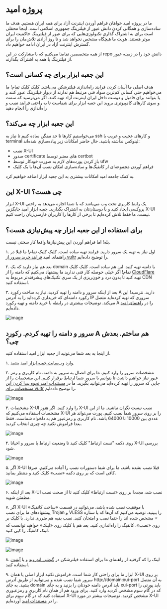 # پروژه امید
ما در پروژه امید خواهان فراهم آوردن اینترنت آزاد برای همه ایران هستیم. هدف ما ساده‌سازی و همگانی کردن دانش عبور از فیلترینگ جمهوری اسلامی است. اینجا محفلی است برای به اشتراک گذاری تکنولوژی‌هایی که برای عبور از فیلترینگ حاکمیت ایران موثر هستند. هویت ما هیچگاه مشخص نخواهد شد و تا روز آزادی تلاش‌مان را برای گسترش اینترنت آزاد در ایران ادامه خواهیم داد.

از همه متخصصین تقاضا می‌کنیم که با مشارکت در این repo دانش خود را در زمینه عبور از فیلترینگ با همه به اشتراک بگذارند.

## این جعبه ابزار برای چه کسانی است؟
هدف اصلی ما آسان‌ کردن فرایند راه‌اندازی فیلترشکن می‌باشد. کلیک کلیک تمام! ما می‌خواهیم حتی کسانی کم‌ترین سواد فنی مرتبط هم ندارند از دیوار فیلترینگ عبور کنند و یا بتوانند برای فامیل و دوست داخل ایران اینترنت آزاد تهیه کنند. اگر می‌ترسید که سمت و سوی کارهای کامپیوتری بروید این جعبه ابزار برای شماست تا به راحتی فرایند نصب و راه‌اندازی را انجام دهید

## این جعبه ابزار چه می‌کند؟
می‌خواستیم کار‌ها تا حد ممگن ساده کنیم تا نیاز به ssh و کارهای عجیب و غریب با terminal لینوکس نداشته باشید. حال حاضر امکانات زیر پیاده‌سازی شده‌اند:

* نصب X-UI
* صدور certificate های معتبر توسط certbot
* باز کردن پورت‌های لازم به صورت خودکار توسط ufw
* فراهم‌ آوردن مجموعه‌ای از کانفیگ‌ها و ساده‌سازی امکان نصب آن‌ها با یک کلیک

به کمک جامعه امید امکانات بیشتری به این جعبه ابزار اضافه خواهیم کرد.

## این X-UI‌ چی هست؟
ابزار X-UI یک رابط کاربری تحت وب می‌باشد که با شما اجازه می‌دهد به راحتی پروکسی ایجاد کنید و با دوستان‌تان به اشتراک بگذارید. جعبه ابزار امید جایگزین X-UI نیست. ما فقط تلاش کرده‌ایم تا برخی از کار‌ها را کاربران فارسی‌زبان راحت کنیم.

## برای استفاده از این جعبه ابزار چه پیش‌نیازی هست؟
بله! اما فراهم‌ آوردن این پیش‌نیازها واقعا کار سختی نیست. 

۱. اول نیاز به تهیه یک سرور دارید. فرایند تهیه ساده است. کلیک کلیک تمام! ما قبلا در راهنمای امید [فرایند خرید سرور از vultr](https://github.com/iranxray/hope/blob/main/buy-server-vultr.md) را توضیح داده‌ایم.

۲. بعد هم نیاز دارید که یک domain یا دامنه تهیه کنید. این هم ساده است. کلیک کلیک تمام! اگر خیلی حوصله کار فنی ندارید ما پیشنهاد می‌کنیم که دامنه را از [CloudFlare](https://www.cloudflare.com/products/registrar/) تهیه کنید تا بدون درد و خون‌ریزی از یک سری تکنیک‌های پیشرفته‌تر مربوط به CDN استفاده کنید. 

۳. بعد از اینکه سرور و دامنه را تهیه کردید، نیاز به ساخت رکورد A دارید. نترسید! این رکورد دامنه‌ای که خریداری کرده‌اید را به آدرس IP سروری که تهیه کرده‌اید متصل می‌کند. توضیحات بیشتری در رابطه با خرید دامنه و تهیه رکورد A را در [راهنمای امید](https://github.com/iranxray/hope/blob/main/create-tsl-certificate.md#%DA%AF%D8%A7%D9%85-%D8%B5%D9%81%D8%B1) داده‌ایم.  

![image](https://user-images.githubusercontent.com/118040490/212180976-fc9dcf9c-dd25-49a0-89a0-ffa44a72e427.png)


## سرور و دامنه را تهیه کردم. رکورد A هم ساختم. بعدش چی؟

از اینجا به بعد شما می‌تونید از جعبه ابزار امید استفاده کنید.

۱. وارد [وب‌سایت جعبه ابزار](https://hope-toolbox.azurewebsites.net/) امید بشید.

۲. مشخصات سرور را وارد کنیم. ما برای اتصال به سرور به دامنه، نام کاربری و رمز عبور نیاز خواهیم داشت تا بتوانیم با سرور شما ارتباط برقرار کنیم. این مشخصات را از جایی که سرور را تهیه کرده‌اید می‌توانید بگیرید. ما در [مستندات امید نحوه پیدا کردن این مشخصات برای vultr](https://github.com/iranxray/hope/blob/main/buy-server-vultr.md#%DA%AF%D8%A7%D9%85-%D9%87%D9%81%D8%AA%D9%85---%D8%A7%D8%AA%D8%B5%D8%A7%D9%84-%D8%A8%D9%87-%D8%B3%DB%8C%D8%B3%D8%AA%D9%85) را توضیح داده‌ایم.

![image](https://user-images.githubusercontent.com/118040490/212181701-06b1f910-a863-46ef-944d-38993c3afc46.png)


۳. مشخصات X-UI را وارد کنید. اگر هنوز X-UI نصب نیست نگران نباشید. ما از این مشخصات استفاده می‌کنیم که X-UI را بر روی سرور شما نصب کنیم. پورت می‌تواند هر عددی بین 10000 تا 64000 باشد. نام کاربری و رمزعبور هم به دلخواه شماست. فقط بعدا فراموش نکنید چه چیزی انتخاب کردید.

![image](https://user-images.githubusercontent.com/118040490/212182139-1f6196c0-3141-44f0-95a5-66554ccb6181.png)


۴. روی دکمه "تست ارتباط" کلیک کنید تا وضعیت ارتباط با سرور و احیانا X-UI بررسی شود.

![image](https://user-images.githubusercontent.com/118040490/212182299-3b2246ca-1100-45b1-9885-1b49ebc02cb7.png)

۵. اگر X-UI قبلا نصب نشده باشد، ما برای شما دستورات نصب را آماده می‌کنیم. صرفا کافی است که بر روی دکمه «نصب» کلیک کنید و منتظر بمانید.

![image](https://user-images.githubusercontent.com/118040490/212182745-37bed6b9-1363-4873-a063-7e7cf1c47780.png)


۶. بعد از اینکه X-UI نصب شد، مجددا بر روی «تست ارتباط» کلیک کنید تا از صحت نصب مطمئن شوید.

۷. اگر X-UI با موفقیت نصب شده باشد، ‌می‌توانید در قسمت «ساخت کانفیگ» پیشنهاد‌های ما برای نصب Trojan و VLESS را ببینید. توصیه‌ می‌کنیم که آن‌ها که با ستاره ⭐ مشخص شده اند را حتما نصب و امتحان کنید. نصب بقیه هم ضرری ندارد. با کلیک بر روی «نصب»، کانفیگ را راه‌اندازی کنید. بعد هم با کلیک روی «لینک» خواهید توانست که لینک کانفیگ را کپی کنید.

![image](https://user-images.githubusercontent.com/118040490/212183290-e67cb02a-c050-4517-9993-4d03bd5c9a33.png)


![image](https://user-images.githubusercontent.com/118040490/212184020-57370eb0-f9be-4e8a-8921-59e38070786a.png)


۸. لینک را که گرفتید از راهنمای ما برای استفاده فیلتر‌شکن در [گوشی اندروید](https://github.com/iranxray/hope/blob/main/install-android.md) و یا [آیفون](https://github.com/iranxray/hope/blob/main/install-android.md) استفاده کنید.

۹. ابزار ما برای راحتی کار شما است. فراموش نکنید ابزار اصلی یا همان X-UI بر روی سرور شما نصب شده و می‌توانید از طریق آدرس http://domain:xui-port به آن متصل بشید. به جای domain باید آدرس دامنه خودتان را بزنید و به جای xui-port باید پورتی را که در گام سوم مشخص کردید وارد کنید. برای ورود هم از همان نام کاربری و رمزعبوری استفاده کنید که در گام سوم برای X-UI مشخص کردید. توضیحات بیشتر در مورد X-UI را در [مستندات امید](https://github.com/iranxray/hope/blob/main/install-xui.md#%DA%AF%D8%A7%D9%85-%D9%87%D9%81%D8%AA%D9%85) آورده‌ایم.



